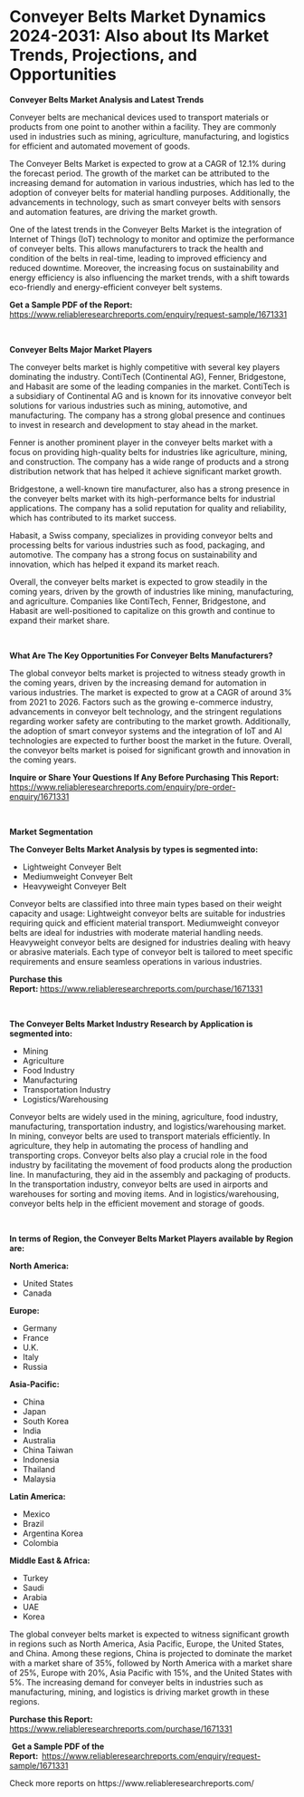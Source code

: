 <p><h1>Conveyer Belts Market Dynamics 2024-2031: Also about Its Market Trends, Projections, and Opportunities</h1></p><p><strong>Conveyer Belts Market Analysis and Latest Trends</strong></p>
<p><p>Conveyer belts are mechanical devices used to transport materials or products from one point to another within a facility. They are commonly used in industries such as mining, agriculture, manufacturing, and logistics for efficient and automated movement of goods.</p><p>The Conveyer Belts Market is expected to grow at a CAGR of 12.1% during the forecast period. The growth of the market can be attributed to the increasing demand for automation in various industries, which has led to the adoption of conveyer belts for material handling purposes. Additionally, the advancements in technology, such as smart conveyer belts with sensors and automation features, are driving the market growth.</p><p>One of the latest trends in the Conveyer Belts Market is the integration of Internet of Things (IoT) technology to monitor and optimize the performance of conveyer belts. This allows manufacturers to track the health and condition of the belts in real-time, leading to improved efficiency and reduced downtime. Moreover, the increasing focus on sustainability and energy efficiency is also influencing the market trends, with a shift towards eco-friendly and energy-efficient conveyer belt systems.</p></p>
<p><strong>Get a Sample PDF of the Report:&nbsp;</strong> <a href="https://www.reliableresearchreports.com/enquiry/request-sample/1671331">https://www.reliableresearchreports.com/enquiry/request-sample/1671331</a></p>
<p>&nbsp;</p>
<p><strong>Conveyer Belts Major Market Players</strong></p>
<p><p>The conveyer belts market is highly competitive with several key players dominating the industry. ContiTech (Continental AG), Fenner, Bridgestone, and Habasit are some of the leading companies in the market. ContiTech is a subsidiary of Continental AG and is known for its innovative conveyor belt solutions for various industries such as mining, automotive, and manufacturing. The company has a strong global presence and continues to invest in research and development to stay ahead in the market.</p><p>Fenner is another prominent player in the conveyer belts market with a focus on providing high-quality belts for industries like agriculture, mining, and construction. The company has a wide range of products and a strong distribution network that has helped it achieve significant market growth.</p><p>Bridgestone, a well-known tire manufacturer, also has a strong presence in the conveyer belts market with its high-performance belts for industrial applications. The company has a solid reputation for quality and reliability, which has contributed to its market success.</p><p>Habasit, a Swiss company, specializes in providing conveyor belts and processing belts for various industries such as food, packaging, and automotive. The company has a strong focus on sustainability and innovation, which has helped it expand its market reach.</p><p>Overall, the conveyer belts market is expected to grow steadily in the coming years, driven by the growth of industries like mining, manufacturing, and agriculture. Companies like ContiTech, Fenner, Bridgestone, and Habasit are well-positioned to capitalize on this growth and continue to expand their market share.</p></p>
<p>&nbsp;</p>
<p><strong>What Are The Key Opportunities For Conveyer Belts Manufacturers?</strong></p>
<p><p>The global conveyor belts market is projected to witness steady growth in the coming years, driven by the increasing demand for automation in various industries. The market is expected to grow at a CAGR of around 3% from 2021 to 2026. Factors such as the growing e-commerce industry, advancements in conveyor belt technology, and the stringent regulations regarding worker safety are contributing to the market growth. Additionally, the adoption of smart conveyor systems and the integration of IoT and AI technologies are expected to further boost the market in the future. Overall, the conveyor belts market is poised for significant growth and innovation in the coming years.</p></p>
<p><strong>Inquire or Share Your Questions If Any Before Purchasing This Report:</strong> <a href="https://www.reliableresearchreports.com/enquiry/pre-order-enquiry/1671331">https://www.reliableresearchreports.com/enquiry/pre-order-enquiry/1671331</a></p>
<p>&nbsp;</p>
<p><strong>Market Segmentation</strong></p>
<p><strong>The Conveyer Belts Market Analysis by types is segmented into:</strong></p>
<p><ul><li>Lightweight Conveyer Belt</li><li>Mediumweight Conveyer Belt</li><li>Heavyweight Conveyer Belt</li></ul></p>
<p><p>Conveyor belts are classified into three main types based on their weight capacity and usage: Lightweight conveyor belts are suitable for industries requiring quick and efficient material transport. Mediumweight conveyor belts are ideal for industries with moderate material handling needs. Heavyweight conveyor belts are designed for industries dealing with heavy or abrasive materials. Each type of conveyor belt is tailored to meet specific requirements and ensure seamless operations in various industries.</p></p>
<p><strong>Purchase this Report:&nbsp;</strong><a href="https://www.reliableresearchreports.com/purchase/1671331">https://www.reliableresearchreports.com/purchase/1671331</a></p>
<p>&nbsp;</p>
<p><strong>The Conveyer Belts Market Industry Research by Application is segmented into:</strong></p>
<p><ul><li>Mining</li><li>Agriculture</li><li>Food Industry</li><li>Manufacturing</li><li>Transportation Industry</li><li>Logistics/Warehousing</li></ul></p>
<p><p>Conveyor belts are widely used in the mining, agriculture, food industry, manufacturing, transportation industry, and logistics/warehousing market. In mining, conveyor belts are used to transport materials efficiently. In agriculture, they help in automating the process of handling and transporting crops. Conveyor belts also play a crucial role in the food industry by facilitating the movement of food products along the production line. In manufacturing, they aid in the assembly and packaging of products. In the transportation industry, conveyor belts are used in airports and warehouses for sorting and moving items. And in logistics/warehousing, conveyor belts help in the efficient movement and storage of goods.</p></p>
<p>&nbsp;</p>
<p><strong>In terms of Region, the Conveyer Belts Market Players available by Region are:</strong></p>
<p>
    <p> <strong> North America: </strong>
        <ul>
            <li>United States</li>
            <li>Canada</li>
        </ul>
        </p> 
    <p> <strong> Europe: </strong>
        <ul>
            <li>Germany</li>
            <li>France</li>
            <li>U.K.</li>
            <li>Italy</li>
            <li>Russia</li>
        </ul>
        </p> 
    <p> <strong> Asia-Pacific: </strong>
        <ul>
            <li>China</li>
            <li>Japan</li>
            <li>South Korea</li>
            <li>India</li>
            <li>Australia</li>
            <li>China Taiwan</li>
            <li>Indonesia</li>
            <li>Thailand</li>
            <li>Malaysia</li>
        </ul>
        </p> 
    <p> <strong> Latin America: </strong>
        <ul>
            <li>Mexico</li>
            <li>Brazil</li>
            <li>Argentina Korea</li>
            <li>Colombia</li>
        </ul>
        </p> 
    <p> <strong> Middle East & Africa: </strong>
        <ul>
            <li>Turkey</li>
            <li>Saudi</li>
            <li>Arabia</li>
            <li>UAE</li>
            <li>Korea</li>
        </ul>
    </p>
    </p>
<p><p>The global conveyer belts market is expected to witness significant growth in regions such as North America, Asia Pacific, Europe, the United States, and China. Among these regions, China is projected to dominate the market with a market share of 35%, followed by North America with a market share of 25%, Europe with 20%, Asia Pacific with 15%, and the United States with 5%. The increasing demand for conveyer belts in industries such as manufacturing, mining, and logistics is driving market growth in these regions.</p></p>
<p><strong>Purchase this Report: </strong><a href="https://www.reliableresearchreports.com/purchase/1671331">https://www.reliableresearchreports.com/purchase/1671331</a></p>
<p>&nbsp;<strong>Get a Sample PDF of the Report:&nbsp;&nbsp;</strong><a href="https://www.reliableresearchreports.com/enquiry/request-sample/1671331">https://www.reliableresearchreports.com/enquiry/request-sample/1671331</a></p>
<p><strong></strong></p>
<p>Check more reports on https://www.reliableresearchreports.com/</p>
